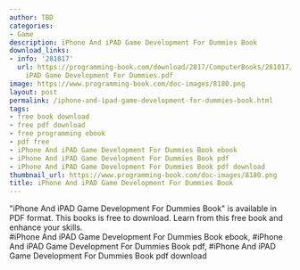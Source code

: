 ```yaml
---
author: TBD
categories:
- Game
description: iPhone And iPAD Game Development For Dummies Book
download_links:
- info: '281017'
  url: https://programming-book.com/download/2017/ComputerBooks/281017/iPhone And
    iPAD Game Development For Dummies.pdf
image: https://www.programming-book.com/doc-images/8180.png
layout: post
permalink: /iphone-and-ipad-game-development-for-dummies-book.html
tags:
- free book download
- free pdf download
- free programming ebook
- pdf free
- iPhone And iPAD Game Development For Dummies Book ebook
- iPhone And iPAD Game Development For Dummies Book pdf
- iPhone And iPAD Game Development For Dummies Book pdf download
thumbnail_url: https://www.programming-book.com/doc-images/8180.png
title: iPhone And iPAD Game Development For Dummies Book
---
```


 
<div class="item-desc text-justify">
  "iPhone And iPAD Game Development For Dummies Book" is available in PDF format. This books is free to download. Learn from this free book and enhance your skills.
  <br>
  #iPhone And iPAD Game Development For Dummies Book ebook, #iPhone And iPAD Game Development For Dummies Book pdf, #iPhone And iPAD Game Development For Dummies Book pdf download
</div>